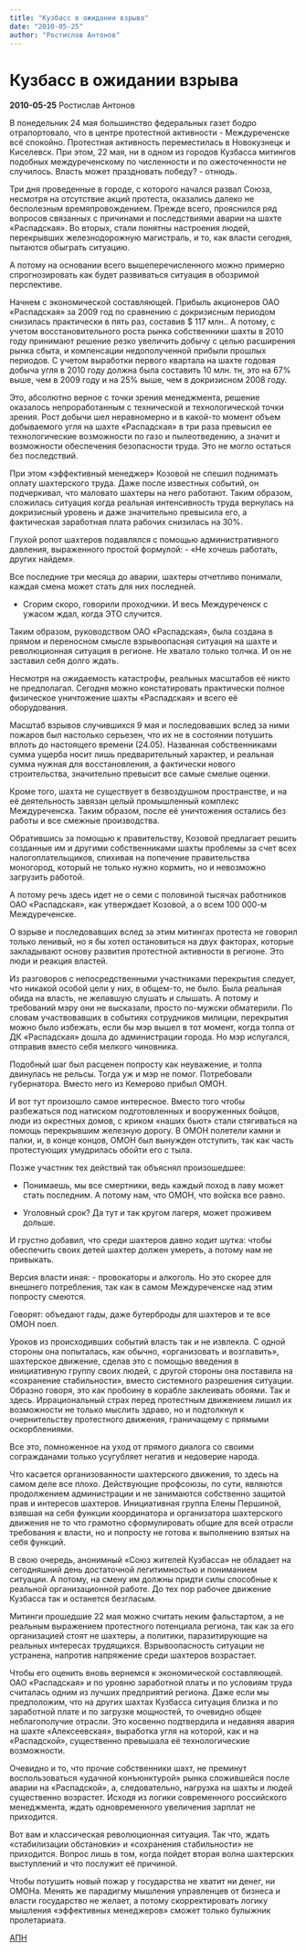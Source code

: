 ```yaml
---
title: "Кузбасс в ожидании взрыва"
date: "2010-05-25"
author: "Ростислав Антонов"
---
```


# Кузбасс в ожидании взрыва

**2010-05-25** Ростислав Антонов

В понедельник 24 мая большинство федеральных газет бодро отрапортовало, что в центре протестной активности - Междуреченске всё спокойно. Протестная активность переместилась в Новокузнецк и Киселевск. При этом, 22 мая, ни в одном из городов Кузбасса митингов подобных междуреченскому по численности и по ожесточенности не случилось. Власть может праздновать победу? - отнюдь.

Три дня проведенные в городе, с которого начался развал Союза, несмотря на отсутствие акций протеста, оказались далеко не бесполезным времяпровождением. Прежде всего, прояснился ряд вопросов связанных с причинами и последствиями аварии на шахте «Распадская». Во вторых, стали понятны настроения людей, перекрывших железнодорожную магистраль, и то, как власти сегодня, пытаются обыграть ситуацию.

А потому на основании всего вышеперечисленного можно примерно спрогнозировать как будет развиваться ситуация в обозримой перспективе.

Начнем с экономической составляющей. Прибыль акционеров ОАО «Распадская» за 2009 год по сравнению с докризисным периодом снизилась практически в пять раз, составив $ 117 млн.. А потому, с учетом восстановительного роста рынка собственники шахты в 2010 году принимают решение резко увеличить добычу с целью расширения рынка сбыта, и компенсации недополученной прибыли прошлых периодов. С учетом выработки первого квартала на шахте годовая добыча угля в 2010 году должна была составить 10 млн. тн, это на 67% выше, чем в 2009 году и на 25% выше, чем в докризисном 2008 году.

Это, абсолютно верное с точки зрения менеджмента, решение оказалось непроработанным с технической и технологической точки зрения. Рост добычи шел неравномерно и в какой-то момент объем добываемого угля на шахте «Распадская» в три раза превысил ее технологические возможности по газо и пылеотведению, а значит и возможности обеспечения безопасности труда. Это не могло остаться без последствий.

При этом «эффективный менеджер» Козовой не спешил поднимать оплату шахтерского труда. Даже после известных событий, он подчеркивал, что маловато шахтеры на него работают. Таким образом, сложилась ситуация когда реальная интенсивность труда вернулась на докризисный уровень и даже значительно превысила его, а фактическая заработная плата рабочих снизилась на 30%.

Глухой ропот шахтеров подавлялся с помощью административного давления, выраженного простой формулой: - «Не хочешь работать, других найдем».

Все последние три месяца до аварии, шахтеры отчетливо понимали, каждая смена может стать для них последней.

- Сгорим скоро, говорили проходчики. И весь Междуреченск с ужасом ждал, когда ЭТО случится.

Таким образом, руководством ОАО «Распадская», была создана в прямом и переносном смысле взрывоопасная ситуация на шахте и революционная ситуация в регионе. Не хватало только толчка. И он не заставил себя долго ждать.

Несмотря на ожидаемость катастрофы, реальных масштабов её никто не предполагал. Сегодня можно констатировать практически полное физическое уничтожение шахты «Распадская» и всего её оборудования.

Масштаб взрывов случившихся 9 мая и последовавших вслед за ними пожаров был настолько серьезен, что их не в состоянии потушить вплоть до настоящего времени (24.05). Названная собственниками сумма ущерба носит лишь предварительный характер, и реальная сумма нужная для восстановления, а фактически нового строительства, значительно превысит все самые смелые оценки.

Кроме того, шахта не существует в безвоздушном пространстве, и на её деятельность завязан целый промышленный комплекс Междуреченска. Таким образом, после её уничтожения остались без работы и все смежные производства.

Обратившись за помощью к правительству, Козовой предлагает решить созданные им и другими собственниками шахты проблемы за счет всех налогоплательщиков, спихивая на попечение правительства моногород, который не только нужно кормить, но и невозможно загрузить работой.

А потому речь здесь идет не о семи с половиной тысячах работников ОАО «Распадская», как утверждает Козовой, а о всем 100 000-м Междуреченске.

О взрыве и последовавших вслед за этим митингах протеста не говорил только ленивый, но я бы хотел остановиться на двух факторах, которые закладывают основу развития протестной активности в регионе. Это люди и реакция властей.

Из разговоров с непосредственными участниками перекрытия следует, что никакой особой цели у них, в общем-то, не было. Была реальная обида на власть, не желавшую слушать и слышать. А потому и требований мэру они не высказали, просто по-мужски обматерили. По словам участвовавших в событиях сотрудников милиции, перекрытия можно было избежать, если бы мэр вышел в тот момент, когда толпа от ДК «Распадская» дошла до администрации города. Но мэр испугался, отправив вместо себя мелкого чиновника.

Подобный шаг был расценен попросту как неуважение, и толпа двинулась не рельсы. Тогда уж и мэр не помог. Потребовали губернатора. Вместо него из Кемерово прибыл ОМОН.

И вот тут произошло самое интересное. Вместо того чтобы разбежаться под натиском подготовленных и вооруженных бойцов, люди из окрестных домов, с криком «наших бьют» стали стягиваться на помощь перекрывшим железную дорогу. В ОМОН полетели камни и палки, и, в конце концов, ОМОН был вынужден отступить, так как часть протестующих умудрилась обойти его с тыла.

Позже участник тех действий так объяснял произошедшее:

- Понимаешь, мы все смертники, ведь каждый поход в лаву может стать последним. А потому нам, что ОМОН, что войска все равно.

- Уголовный срок? Да тут и так кругом лагеря, может проживем дольше.

И грустно добавил, что среди шахтеров давно ходит шутка: чтобы обеспечить своих детей шахтер должен умереть, а потому нам не привыкать.

Версия власти иная: - провокаторы и алкоголь. Но это скорее для внешнего потребления, так как в самом Междуреченске над этим попросту смеются.

Говорят: объедают гады, даже бутерброды для шахтеров и те все ОМОН поел.

Уроков из происходивших событий власть так и не извлекла. С одной стороны она попыталась, как обычно, «организовать и возглавить», шахтерское движение, сделав это с помощью введения в инициативную группу своих людей, с другой стороны она поставила на «сохранение стабильности», вместо системного разрешения ситуации. Образно говоря, это как пробоину в корабле заклеивать обоями. Так и здесь. Иррациональный страх перед протестным движением лишил их возможности не только мыслить здраво, но и подтолкнул к очернительству протестного движения, граничащему с прямыми оскорблениями.

Все это, помноженное на уход от прямого диалога со своими согражданами только усугубляет негатив и недоверие народа.

Что касается организованности шахтерского движения, то здесь на самом деле все плохо. Действующие профсоюзы, по сути, являются продолжением администрации и не занимаются собственно защитой прав и интересов шахтеров. Инициативная группа Елены Першиной, взявшая на себя функции координатора и организатора шахтерского движения не то что грамотно сформулировать общие для всей отрасли требования к власти, но и попросту не готова к выполнению взятых на себя функций.

В свою очередь, анонимный «Союз жителей Кузбасса» не обладает на сегодняшний день достаточной легитимностью и пониманием ситуации. А потому, на смену им должны придти силы способные к реальной организационной работе. До тех пор рабочее движение Кузбасса так и останется безгласым.

Митинги прошедшие 22 мая можно считать неким фальстартом, а не реальным выражением протестного потенциала региона, так как за его организацией стоят не шахтеры, а политики, паразитирующие на реальных интересах трудящихся. Взрывоопасность ситуации не устранена, напротив напряжение среди шахтеров возрастает.

Чтобы его оценить вновь вернемся к экономической составляющей. ОАО «Распадская» и по уровню заработной платы и по условиям труда считалась одним из лучших предприятий региона. Даже если мы предположим, что на других шахтах Кузбасса ситуация близка и по заработной плате и по загрузке мощностей, то очевидно общее неблагополучие отрасли. Это косвенно подтвердила и недавняя авария на шахте «Алексеевская», выработка угля на которой, как и на «Распадской», существенно превышала её технологические возможности.

Очевидно и то, что прочие собственники шахт, не преминут воспользоваться «удачной конъюнктурой» рынка сложившейся после аварии на «Распадской», а, следовательно, нагрузка на шахты и людей существенно возрастет. Исходя из логики современного российского менеджмента, ждать одновременного увеличения зарплат не приходится.

Вот вам и классическая революционная ситуация. Так что, ждать «стабилизации обстановки» и «сохранения стабильности» не приходится. Вопрос лишь в том, когда пойдет вторая волна шахтерских выступлений и что послужит её причиной.

Чтобы потушить новый пожар у государства не хватит ни денег, ни ОМОНа. Менять же парадигму мышления управленцев от бизнеса и власти государство не желает, а потому скорректировать логику мышления «эффективных менеджеров» сможет только булыжник пролетариата.

[АПН](http://www.apn.ru/publications/article22798.htm)